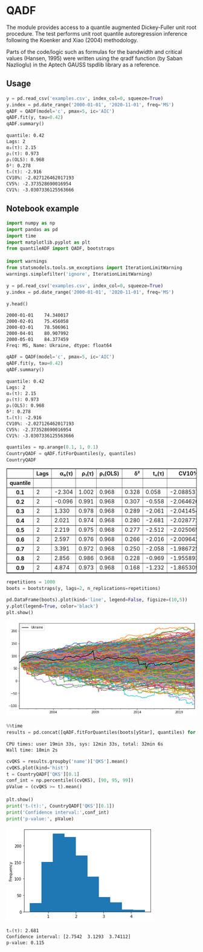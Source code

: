 # QADF
The module provides access to a quantile augmented Dickey-Fuller unit root procedure. The test performs unit root quantile autoregression inference following the Koenker and Xiao (2004) methodology.

Parts of the code/logic such as formulas for the bandwidth and critical values (Hansen, 1995) were written using the qradf function (by Saban Nazlioglu) in the Aptech GAUSS tspdlib library as a reference.

## Usage
```python
y = pd.read_csv('examples.csv', index_col=0, squeeze=True)
y.index = pd.date_range('2000-01-01', '2020-11-01', freq='MS')
qADF = QADF(model='c', pmax=5, ic='AIC')
qADF.fit(y, tau=0.42)
qADF.summary()
```

    quantile: 0.42
    Lags: 2
    α₀(τ): 2.15
    ρ₁(τ): 0.973
    ρ₁(OLS): 0.968
    δ²: 0.278
    tₙ(τ): -2.916
    CV10%: -2.027126462017193
    CV5%: -2.373528690016954
    CV1%: -3.0307336125563666

## Notebook example
```python
import numpy as np
import pandas as pd
import time
import matplotlib.pyplot as plt
from quantileADF import QADF, bootstraps

import warnings
from statsmodels.tools.sm_exceptions import IterationLimitWarning
warnings.simplefilter('ignore', IterationLimitWarning)
```


```python
y = pd.read_csv('examples.csv', index_col=0, squeeze=True)
y.index = pd.date_range('2000-01-01', '2020-11-01', freq='MS')
```


```python
y.head()
```


    2000-01-01    74.340017
    2000-02-01    75.456058
    2000-03-01    78.506961
    2000-04-01    80.907992
    2000-05-01    84.377459
    Freq: MS, Name: Ukraine, dtype: float64


```python
qADF = QADF(model='c', pmax=5, ic='AIC')
qADF.fit(y, tau=0.42)
qADF.summary()
```

    quantile: 0.42
    Lags: 2
    α₀(τ): 2.15
    ρ₁(τ): 0.973
    ρ₁(OLS): 0.968
    δ²: 0.278
    tₙ(τ): -2.916
    CV10%: -2.027126462017193
    CV5%: -2.373528690016954
    CV1%: -3.0307336125563666

```python
quantiles = np.arange(0.1, 1, 0.1)
CountryQADF = qADF.fitForQuantiles(y, quantiles)
CountryQADF
```

<table border="1" class="dataframe">
  <thead>
    <tr style="text-align: right;">
      <th></th>
      <th>Lags</th>
      <th>α₀(τ)</th>
      <th>ρ₁(τ)</th>
      <th>ρ₁(OLS)</th>
      <th>δ²</th>
      <th>tₙ(τ)</th>
      <th>CV10%</th>
      <th>CV5%</th>
      <th>CV1%</th>
      <th>QKS</th>
      <th>name</th>
    </tr>
    <tr>
      <th>quantile</th>
      <th></th>
      <th></th>
      <th></th>
      <th></th>
      <th></th>
      <th></th>
      <th></th>
      <th></th>
      <th></th>
      <th></th>
      <th></th>
    </tr>
  </thead>
  <tbody>
    <tr>
      <th>0.1</th>
      <td>2</td>
      <td>-2.304</td>
      <td>1.002</td>
      <td>0.968</td>
      <td>0.328</td>
      <td>0.058</td>
      <td>-2.088537</td>
      <td>-2.429807</td>
      <td>-3.083911</td>
      <td>2.681</td>
      <td>Ukraine</td>
    </tr>
    <tr>
      <th>0.2</th>
      <td>2</td>
      <td>-0.096</td>
      <td>0.991</td>
      <td>0.968</td>
      <td>0.307</td>
      <td>-0.558</td>
      <td>-2.064626</td>
      <td>-2.406581</td>
      <td>-3.067762</td>
      <td>2.681</td>
      <td>Ukraine</td>
    </tr>
    <tr>
      <th>0.3</th>
      <td>2</td>
      <td>1.330</td>
      <td>0.978</td>
      <td>0.968</td>
      <td>0.289</td>
      <td>-2.061</td>
      <td>-2.041454</td>
      <td>-2.385845</td>
      <td>-3.045965</td>
      <td>2.681</td>
      <td>Ukraine</td>
    </tr>
    <tr>
      <th>0.4</th>
      <td>2</td>
      <td>2.021</td>
      <td>0.974</td>
      <td>0.968</td>
      <td>0.280</td>
      <td>-2.681</td>
      <td>-2.028772</td>
      <td>-2.374943</td>
      <td>-3.032483</td>
      <td>2.681</td>
      <td>Ukraine</td>
    </tr>
    <tr>
      <th>0.5</th>
      <td>2</td>
      <td>2.219</td>
      <td>0.975</td>
      <td>0.968</td>
      <td>0.277</td>
      <td>-2.512</td>
      <td>-2.025065</td>
      <td>-2.371757</td>
      <td>-3.028542</td>
      <td>2.681</td>
      <td>Ukraine</td>
    </tr>
    <tr>
      <th>0.6</th>
      <td>2</td>
      <td>2.597</td>
      <td>0.976</td>
      <td>0.968</td>
      <td>0.266</td>
      <td>-2.016</td>
      <td>-2.009642</td>
      <td>-2.358499</td>
      <td>-3.012146</td>
      <td>2.681</td>
      <td>Ukraine</td>
    </tr>
    <tr>
      <th>0.7</th>
      <td>2</td>
      <td>3.391</td>
      <td>0.972</td>
      <td>0.968</td>
      <td>0.250</td>
      <td>-2.058</td>
      <td>-1.986725</td>
      <td>-2.338800</td>
      <td>-2.987783</td>
      <td>2.681</td>
      <td>Ukraine</td>
    </tr>
    <tr>
      <th>0.8</th>
      <td>2</td>
      <td>2.856</td>
      <td>0.986</td>
      <td>0.968</td>
      <td>0.228</td>
      <td>-0.969</td>
      <td>-1.955893</td>
      <td>-2.312298</td>
      <td>-2.955006</td>
      <td>2.681</td>
      <td>Ukraine</td>
    </tr>
    <tr>
      <th>0.9</th>
      <td>2</td>
      <td>4.874</td>
      <td>0.973</td>
      <td>0.968</td>
      <td>0.168</td>
      <td>-1.232</td>
      <td>-1.865309</td>
      <td>-2.227611</td>
      <td>-2.873084</td>
      <td>2.681</td>
      <td>Ukraine</td>
    </tr>
  </tbody>
</table>

```python
repetitions = 1000
boots = bootstraps(y, lags=2, n_replications=repetitions)
```


```python
pd.DataFrame(boots).plot(kind='line', legend=False, figsize=(10,5))
y.plot(legend=True, color='black')
plt.show()
```


![png](README-images/output_6_0.png)

```python
%%time
results = pd.concat([qADF.fitForQuantiles(boots[yStar], quantiles) for yStar in boots])
```

    CPU times: user 19min 33s, sys: 12min 33s, total: 32min 6s
    Wall time: 18min 2s

```python
cvQKS = results.groupby('name')['QKS'].mean()
cvQKS.plot(kind='hist')
t = CountryQADF['QKS'][0.1]
conf_int = np.percentile((cvQKS), [90, 95, 99])
pValue = (cvQKS >= t).mean()

plt.show()
print('tₙ(τ):', CountryQADF['QKS'][0.1])
print('Confidence interval:',conf_int)
print('p-value:', pValue)
```


![png](README-images/output_8_0.png)


    tₙ(τ): 2.681
    Confidence interval: [2.7542  3.1293  3.74112]
    p-value: 0.115
